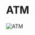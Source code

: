 # ATM 

![ATM](https://user-images.githubusercontent.com/94282403/142880992-6bf18a9a-6aa8-4df7-a0b1-a015974d6d62.jpg)

